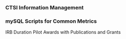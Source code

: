 
### CTSI Information Management
### mySQL Scripts for Common Metrics
IRB Duration
Pilot Awards with Publications and Grants

